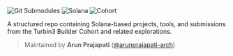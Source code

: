 
![Git Submodules](https://img.shields.io/badge/repo-uses%20submodules-blueviolet)
![Solana](https://img.shields.io/badge/powered%20by-Solana-3b9eff)
![Cohort](https://img.shields.io/badge/builder-Turbin3_2025-orange)

A structured repo containing Solana-based projects, tools, and submissions from the Turbin3 Builder Cohort and related explorations.

> Maintained by **Arun Prajapati** ([@arunprajapati-arch](https://github.com/arunprajapati-arch))
